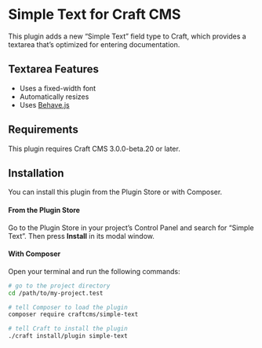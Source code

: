 # Simple Text for Craft CMS

This plugin adds a new “Simple Text” field type to Craft, which provides a textarea that’s optimized for entering documentation.

## Textarea Features

- Uses a fixed-width font
- Automatically resizes
- Uses [Behave.js](http://jakiestfu.github.io/Behave.js/)

## Requirements

This plugin requires Craft CMS 3.0.0-beta.20 or later.

## Installation

You can install this plugin from the Plugin Store or with Composer.

#### From the Plugin Store

Go to the Plugin Store in your project’s Control Panel and search for “Simple Text”. Then press **Install** in its modal window.

#### With Composer

Open your terminal and run the following commands:

```bash
# go to the project directory
cd /path/to/my-project.test

# tell Composer to load the plugin
composer require craftcms/simple-text

# tell Craft to install the plugin
./craft install/plugin simple-text
```
